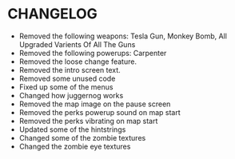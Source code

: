# CHANGELOG

- Removed the following weapons: Tesla Gun, Monkey Bomb, All Upgraded Varients Of All The Guns
- Removed the following powerups: Carpenter
- Removed the loose change feature.
- Removed the intro screen text.
- Removed some unused code
- Fixed up some of the menus
- Changed how juggernog works
- Removed the map image on the pause screen
- Removed the perks powerup sound on map start
- Removed the perks vibrating on map start
- Updated some of the hintstrings
- Changed some of the zombie textures
- Changed the zombie eye textures